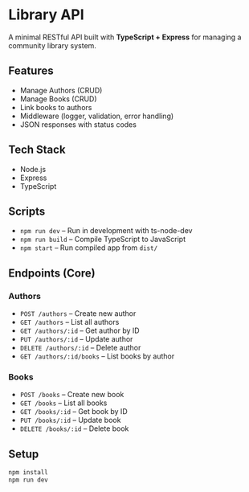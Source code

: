 # Library API

A minimal RESTful API built with **TypeScript + Express** for managing a community library system.  

## Features
- Manage Authors (CRUD)
- Manage Books (CRUD)
- Link books to authors
- Middleware (logger, validation, error handling)
- JSON responses with status codes

## Tech Stack
- Node.js
- Express
- TypeScript

## Scripts
- `npm run dev` – Run in development with ts-node-dev
- `npm run build` – Compile TypeScript to JavaScript
- `npm start` – Run compiled app from `dist/`

## Endpoints (Core)
### Authors
- `POST /authors` – Create new author
- `GET /authors` – List all authors
- `GET /authors/:id` – Get author by ID
- `PUT /authors/:id` – Update author
- `DELETE /authors/:id` – Delete author
- `GET /authors/:id/books` – List books by author

### Books
- `POST /books` – Create new book
- `GET /books` – List all books
- `GET /books/:id` – Get book by ID
- `PUT /books/:id` – Update book
- `DELETE /books/:id` – Delete book

## Setup
```bash
npm install
npm run dev
